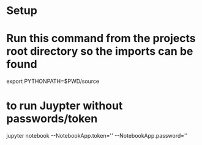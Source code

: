 # Setup

# Run this command from the projects root directory so the imports can be found

export PYTHONPATH=$PWD/source

# to run Juypter without passwords/token
jupyter notebook --NotebookApp.token='' --NotebookApp.password=''